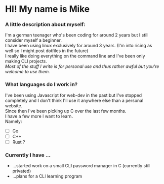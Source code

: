 # HI! My name is Mike
### A little description about myself:
I'm a german teenager who's been coding for around 2 years but I still consider myself a beginner.  
I have been using linux exclusively for around 3 years. (I'm into ricing as well so I might post dotfiles in the future)  
I really like doing everything on the command line and I've been only making CLI projects.   
*Most of the stuff I write is for personal use and thus rather awful but you're welcome to use them.*

### What languages do I work in?
I've been using Javascript for web-dev in the past but I've stopped completely and I don't think I'll use it anywhere else than a personal website.  
Since then I've been picking up C over the last few months.  
I have a few more I want to learn.  
Namely:  
- [ ] Go
- [ ] C++
- [ ] Rust ?

### Currently I have ...
- ...started work on a small CLI password manager in C (currently still privated)  
- ...plans for a CLI learning program
